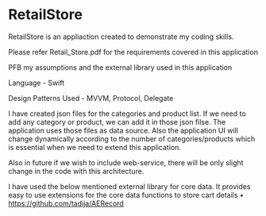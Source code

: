 # RetailStore

RetailStore is an appliaction created to demonstrate my coding skills. 

Please refer Retail_Store.pdf for the requirements covered in this application

PFB my assumptions and the external library used in this application

Language - Swift 

Design Patterns Used - MVVM, Protocol, Delegate 

I have created json files for the categories and product list. If we need to add any category or product, we can add it in those json filse. The application uses those files as data source. Also the application UI will change dynamically according to the number of categories/products which is essential when we need to extend this application.

Also in future if we wish to include web-service, there will be only slight change in the code with this architecture.

I have used the below mentioned external library for core data. It provides easy to use extensions for the core data functions to store cart details
	•	https://github.com/tadija/AERecord
